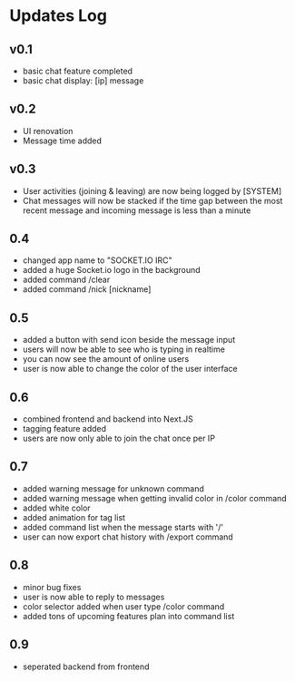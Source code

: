 Updates Log
============

v0.1
---------
- basic chat feature completed
- basic chat display: \[ip\] message

v0.2
---------
- UI renovation
- Message time added

v0.3
---------
- User activities (joining & leaving) are now being logged by \[SYSTEM\]
- Chat messages will now be stacked if the time gap between the most recent message and incoming message is less than a minute

0.4
---------
- changed app name to "SOCKET.IO IRC"
- added a huge Socket.io logo in the background
- added command /clear
- added command /nick \[nickname\]

0.5
---------
- added a button with send icon beside the message input
- users will now be able to see who is typing in realtime
- you can now see the amount of online users
- user is now able to change the color of the user interface

0.6
---------
- combined frontend and backend into Next.JS
- tagging feature added
- users are now only able to join the chat once per IP

0.7
---------
- added warning message for unknown command
- added warning message when getting invalid color in /color command
- added white color
- added animation for tag list
- added command list when the message starts with '/'
- user can now export chat history with /export command

0.8
---------
- minor bug fixes
- user is now able to reply to messages
- color selector added when user type /color command
- added tons of upcoming features plan into command list

0.9
---------
- seperated backend from frontend
